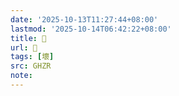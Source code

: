 ```yaml
---
date: '2025-10-13T11:27:44+08:00'
lastmod: '2025-10-14T06:42:22+08:00'
title: 󰙟
url: 󰙟
tags: [壞]
src: GHZR
note:
---
```

